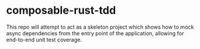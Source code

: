 # composable-rust-tdd
This repo will attempt to act as a skeleton project which shows how to mock async dependencies from the entry point of the application, allowing for end-to-end unit test coverage.

